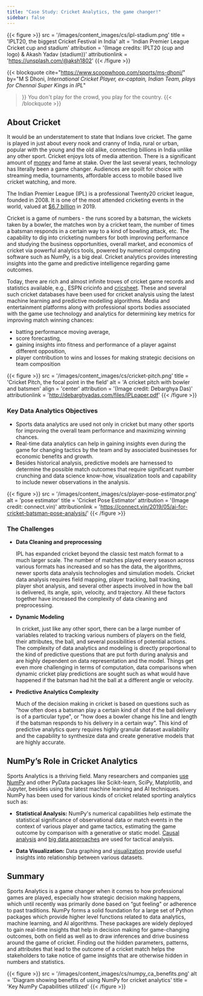 ```yaml
---
title: "Case Study: Cricket Analytics, the game changer!"
sidebar: false
---
```


{{< figure >}}
src = '/images/content_images/cs/ipl-stadium.png'
title = 'IPLT20, the biggest Cricket Festival in India'
alt = 'Indian Premier League Cricket cup and stadium'
attribution = '(Image credits: IPLT20 (cup and logo) & Akash Yadav (stadium))'
attributionlink = 'https://unsplash.com/@aksh1802'
{{< /figure >}}

{{< blockquote
cite="https://www.scoopwhoop.com/sports/ms-dhoni/"
by="M S Dhoni, _International Cricket Player, ex-captain, Indian Team, plays for Chennai Super Kings in IPL_"

> }}
> You don't play for the crowd, you play for the country.
> {{< /blockquote >}}

## About Cricket

It would be an understatement to state that Indians love cricket. The game is
played in just about every nook and cranny of India, rural or urban, popular
with the young and the old alike, connecting billions in India unlike any other sport.
Cricket enjoys lots of media attention. There is a significant amount of
[money](https://www.statista.com/topics/4543/indian-premier-league-ipl/) and
fame at stake. Over the last several years, technology has literally been a game
changer. Audiences are spoilt for choice with streaming media, tournaments,
affordable access to mobile based live cricket watching, and more.

The Indian Premier League (IPL) is a professional Twenty20 cricket
league, founded in 2008. It is one of the most attended cricketing events in
the world, valued at [$6.7 billion](https://en.wikipedia.org/wiki/Indian_Premier_League)
in 2019.

Cricket is a game of numbers - the runs scored by a batsman, the wickets taken
by a bowler, the matches won by a cricket team, the number of times a batsman
responds in a certain way to a kind of bowling attack, etc. The capability to
dig into cricketing numbers for both improving performance and studying
the business opportunities, overall market, and economics of cricket via powerful
analytics tools, powered by numerical computing software such as NumPy, is a big
deal. Cricket analytics provides interesting insights into the game and
predictive intelligence regarding game outcomes.

Today, there are rich and almost infinite troves of cricket game records and
statistics available, e.g., ESPN
cricinfo and
[cricsheet](https://cricsheet.org). These and several such cricket databases
have been used for cricket
analysis
using the latest machine learning and predictive modelling algorithms.
Media and entertainment platforms along with professional sports bodies
associated with the game use technology and analytics for determining key
metrics for improving match winning chances:

- batting performance moving average,
- score forecasting,
- gaining insights into fitness and performance of a player against different opposition,
- player contribution to wins and losses for making strategic decisions on team composition

{{< figure >}}
src = '/images/content_images/cs/cricket-pitch.png'
title = 'Cricket Pitch, the focal point in the field'
alt = 'A cricket pitch with bowler and batsmen'
align = 'center'
attribution = '(Image credit: Debarghya Das)'
attributionlink = 'http://debarghyadas.com/files/IPLpaper.pdf'
{{< /figure >}}

### Key Data Analytics Objectives

- Sports data analytics are used not only in cricket but many other
  sports for
  improving the overall team performance and maximizing winning chances.
- Real-time data analytics can help in gaining insights even during the game
  for changing tactics by the team and by associated businesses for economic
  benefits and growth.
- Besides historical analysis, predictive models are
  harnessed to determine the possible match outcomes that require significant
  number crunching and data science know-how, visualization tools and capability
  to include newer observations in the analysis.

{{< figure >}}
src = '/images/content_images/cs/player-pose-estimator.png'
alt = 'pose estimator'
title = 'Cricket Pose Estimator'
attribution = '(Image credit: connect.vin)'
attributionlink = 'https://connect.vin/2019/05/ai-for-cricket-batsman-pose-analysis/'
{{< /figure >}}

### The Challenges

- **Data Cleaning and preprocessing**

  IPL has expanded cricket beyond the classic test match format to a much
  larger scale. The number of matches played every season across various
  formats has increased and so has the data, the algorithms, newer sports data
  analysis technologies and simulation models. Cricket data analysis requires
  field mapping, player tracking, ball tracking, player shot analysis, and
  several other aspects involved in how the ball is delivered, its angle, spin,
  velocity, and trajectory. All these factors together have increased the
  complexity of data cleaning and preprocessing.

- **Dynamic Modeling**

  In cricket, just like any other sport,
  there can be a large number of variables related to tracking various numbers
  of players on the field, their attributes, the ball, and several possibilities
  of potential actions. The complexity of data analytics and modeling is
  directly proportional to the kind of predictive questions that are put forth
  during analysis and are highly dependent on data representation and the
  model. Things get even more challenging in terms of computation, data
  comparisons when dynamic cricket play predictions are sought such as what
  would have happened if the batsman had hit the ball at a different angle or
  velocity.

- **Predictive Analytics Complexity**

  Much of the decision making in cricket is based on questions such as "how
  often does a batsman play a certain kind of shot if the ball delivery is of a
  particular type", or "how does a bowler change his line and length if the
  batsman responds to his delivery in a certain way".
  This kind of predictive analytics query requires highly granular dataset
  availability and the capability to synthesize data and create generative
  models that are highly accurate.

## NumPy’s Role in Cricket Analytics

Sports Analytics is a thriving field. Many researchers and companies
[use NumPy](https://adtmag.com/blogs/dev-watch/2017/07/sports-analytics.aspx)
and other PyData packages like Scikit-learn, SciPy, Matplotlib, and Jupyter,
besides using the latest machine learning and AI techniques.  NumPy has been used
for various kinds of cricket related sporting analytics such as:

- **Statistical Analysis:** NumPy's numerical capabilities help estimate the
  statistical significance of observational data or match events in the context
  of various player and game tactics, estimating the game outcome by comparison
  with a generative or static model.
  [Causal analysis](https://amplitude.com/blog/2017/01/19/causation-correlation)
  and [big data approaches](https://www.ncbi.nlm.nih.gov/pmc/articles/PMC4996805/)
  are used for tactical analysis.

- **Data Visualization:** Data graphing and [visualization](https://towardsdatascience.com/advanced-sports-visualization-with-pandas-matplotlib-and-seaborn-9c16df80a81b) provide useful insights into relationship between various datasets.

## Summary

Sports Analytics is a game changer when it comes to how professional games are
played, especially how strategic decision making happens, which until recently
was primarily done based on “gut feeling" or adherence to past traditions. NumPy
forms a solid foundation for a large set of Python packages which provide higher
level functions related to data analytics, machine learning, and AI algorithms.
These packages are widely deployed to gain real-time insights that help in
decision making for game-changing outcomes, both on field as well as to draw
inferences and drive business around the game of cricket. Finding out the
hidden parameters, patterns, and attributes that lead to the outcome of a
cricket match helps the stakeholders to take notice of game insights that are
otherwise hidden in numbers and statistics.

{{< figure >}}
src = '/images/content_images/cs/numpy_ca_benefits.png'
alt = 'Diagram showing benefits of using NumPy for cricket analytics'
title = 'Key NumPy Capabilities utilized'
{{< /figure >}}
